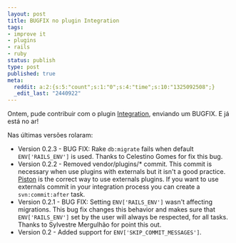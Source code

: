 ```yaml
---
layout: post
title: BUGFIX no plugin Integration
tags:
- improve it
- plugins
- rails
- ruby
status: publish
type: post
published: true
meta:
  reddit: a:2:{s:5:"count";s:1:"0";s:4:"time";s:10:"1325092508";}
  _edit_last: "2440922"
---
```

Ontem, pude contribuir com o plugin [Integration](http://integration.rubyforge.org/), enviando um BUGFIX. E já está no ar!

Nas últimas versões rolaram:

* Version 0.2.3 - BUG FIX: Rake `db:migrate` fails when default `ENV['RAILS_ENV']` is used. Thanks to Celestino Gomes for fix this bug.
* Version 0.2.2 - Removed vendor/plugins/* commit. This commit is necessary when use plugins with externals but it isn't a good practice. [Piston](http://piston.rubyforge.org/) is the correct way to use externals plugins. If you want to use externals commit in your integration process you can create a `svn:commit:after` task.
* Version 0.2.1 - BUG FIX: Setting `ENV['RAILS_ENV']` wasn't affecting migrations. This bug fix changes this behavior and makes sure that `ENV['RAILS_ENV']` set by the user will always be respected, for all tasks. Thanks to Sylvestre Mergulhão for point this out.
* Version 0.2   - Added support for `ENV['SKIP_COMMIT_MESSAGES']`.

